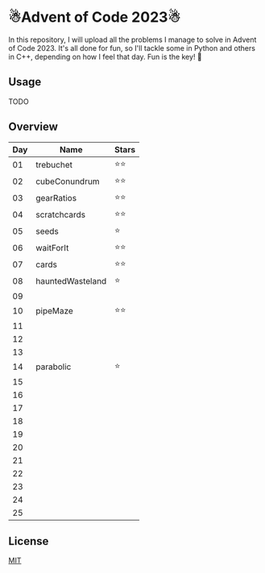 # ☃Advent of Code 2023☃

In this repository, I will upload all the problems I manage to solve in Advent of Code 2023. It's all done for fun, so I'll tackle some in Python and others in C++, depending on how I feel that day. Fun is the key! 🐒


## Usage

TODO

## Overview

| Day | Name           | Stars |
| --- | -------------- | ----- |
| 01  | trebuchet      | ⭐⭐  |
| 02  | cubeConundrum  | ⭐⭐  |
| 03  | gearRatios     | ⭐⭐  |
| 04  | scratchcards   | ⭐⭐  |
| 05  | seeds          | ⭐   |
| 06  | waitForIt      | ⭐⭐  |
| 07  | cards          | ⭐⭐  |
| 08  | hauntedWasteland| ⭐    |
| 09  |                |       |
| 10  |  pipeMaze      | ⭐⭐  |
| 11  |                |       |
| 12  |                |       |
| 13  |                |       |
| 14  | parabolic      | ⭐    |
| 15  |                |       |
| 16  |                |       |
| 17  |                |       |
| 18  |                |       |
| 19  |                |       |
| 20  |                |       |
| 21  |                |       |
| 22  |                |       |
| 23  |                |       |
| 24  |                |       |
| 25  |                |       |


## License

[MIT](https://choosealicense.com/licenses/mit/)
